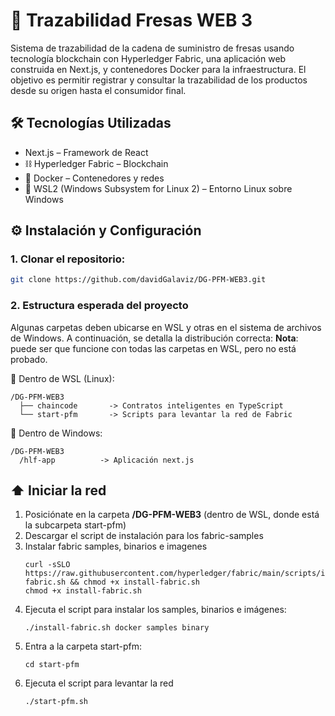 # 🍓 Trazabilidad Fresas WEB 3
Sistema de trazabilidad de la cadena de suministro de fresas usando tecnología blockchain con Hyperledger Fabric, una aplicación web construida en Next.js, y contenedores Docker para la infraestructura. El objetivo es permitir registrar y consultar la trazabilidad de los productos desde su origen hasta el consumidor final.

## 🛠️ Tecnologías Utilizadas
- Next.js – Framework de React
- ⛓️ Hyperledger Fabric – Blockchain
- 🐳 Docker – Contenedores y redes
- 🐧 WSL2 (Windows Subsystem for Linux 2) – Entorno Linux sobre Windows

## ⚙️ Instalación y Configuración
### 1. Clonar el repositorio:
``` bash
git clone https://github.com/davidGalaviz/DG-PFM-WEB3.git
```
### 2. Estructura esperada del proyecto
Algunas carpetas deben ubicarse en WSL y otras en el sistema de archivos de Windows. A continuación, se detalla la distribución correcta:
**Nota**: puede ser que funcione con todas las carpetas en WSL, pero no está probado.

📁 Dentro de WSL (Linux):
```
/DG-PFM-WEB3
  ├── chaincode       -> Contratos inteligentes en TypeScript
  └── start-pfm       -> Scripts para levantar la red de Fabric
```
📁 Dentro de Windows: 
```
/DG-PFM-WEB3
  /hlf-app          -> Aplicación next.js
```
## ⬆️ Iniciar la red
1. Posiciónate en la carpeta **/DG-PFM-WEB3**  (dentro de WSL, donde está la subcarpeta start-pfm)
2. Descargar el script de instalación para los fabric-samples
3. Instalar fabric samples, binarios e imagenes
   ```
   curl -sSLO https://raw.githubusercontent.com/hyperledger/fabric/main/scripts/install-fabric.sh && chmod +x install-fabric.sh
   chmod +x install-fabric.sh
   ```
5. Ejecuta el script para instalar los samples, binarios e imágenes:
   ```
   ./install-fabric.sh docker samples binary
   ```
7. Entra a la carpeta start-pfm:
   ```
   cd start-pfm
   ```
9. Ejecuta el script para levantar la red
   ```
   ./start-pfm.sh
   ```
